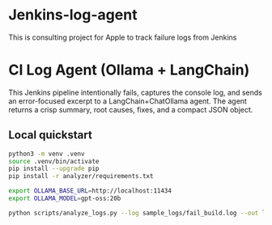 # Jenkins-log-agent
This is consulting project for Apple to track failure logs from Jenkins

# CI Log Agent (Ollama + LangChain)

This Jenkins pipeline intentionally fails, captures the console log, and sends an error-focused excerpt to a LangChain+ChatOllama agent. The agent returns a crisp summary, root causes, fixes, and a compact JSON object.

## Local quickstart
```bash
python3 -m venv .venv
source .venv/bin/activate
pip install --upgrade pip
pip install -r analyzer/requirements.txt

export OLLAMA_BASE_URL=http://localhost:11434
export OLLAMA_MODEL=gpt-oss:20b

python scripts/analyze_logs.py --log sample_logs/fail_build.log --out local_analysis.md
